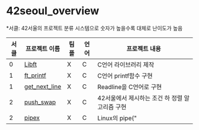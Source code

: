 # 42seoul_overview

*서클: 42서울의 프로젝트 분류 시스템으로 숫자가 높을수록 대체로 난이도가 높음

|서클|프로젝트 이름|팀플|언어|프로젝트 내용|
|---|---|---|---|---|
|0|[Libft](https://github.com/akth101/42seoul_libft)|X|C|C언어 라이브러리 제작|
|1|[ft_printf](https://github.com/akth101/42seoul_ft_printf)|X|C|C언어 printf함수 구현|
|1|[get_next_line](https://github.com/akth101/42seoul_get_next_line)|X|C|Readline을 C언어로 구현|
|2|[push_swap](https://github.com/akth101/42seoul_push_swap)|X|C|42서울에서 제시하는 조건 하 정렬 알고리즘 구현|
|2|[pipex](https://github.com/akth101/42seoul_pipex)|X|C|Linux의 pipe("|") 연산자 구현|

